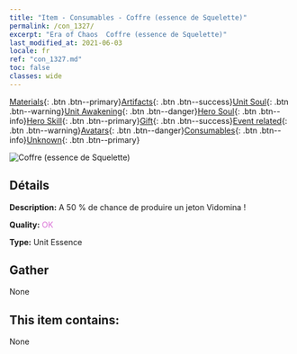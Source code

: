 ```yaml
---
title: "Item - Consumables - Coffre (essence de Squelette)"
permalink: /con_1327/
excerpt: "Era of Chaos  Coffre (essence de Squelette)"
last_modified_at: 2021-06-03
locale: fr
ref: "con_1327.md"
toc: false
classes: wide
---
```

 [Materials](/ItemsFR/){: .btn .btn--primary}[Artifacts](/ItemsFR/Artifacts/){: .btn .btn--success}[Unit Soul](/ItemsFR/UnitSoul/){: .btn .btn--warning}[Unit Awakening](/ItemsFR/UnitAwakening/){: .btn .btn--danger}[Hero Soul](/ItemsFR/HeroSoul/){: .btn .btn--info}[Hero Skill](/ItemsFR/HeroSkill/){: .btn .btn--primary}[Gift](/ItemsFR/Gift/){: .btn .btn--success}[Event related](/ItemsFR/Events/){: .btn .btn--warning}[Avatars](/ItemsFR/Avatars/){: .btn .btn--danger}[Consumables](/ItemsFR/Consumables/){: .btn .btn--info}[Unknown](/ItemsFR/Unknown/){: .btn .btn--primary}

 ![Coffre (essence de Squelette)](/images/t/i_906004.png)

## Détails
 **Description:** A 50 % de chance de produire un jeton Vidomina !

 **Quality:** <span style="color: #DA70D6">OK</span>

 **Type:** Unit Essence

## Gather

  None

## This item contains:

  None

